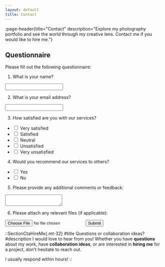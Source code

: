 ```yaml
---
layout: default
title: Contact
---
```


:page-header{title="Contact" description="Explore my photography portfolio and see the world through my creative lens. Contact me if you would like to hire me."}

## Questionnaire

Please fill out the following questionnaire:

1. What is your name?
<input type="text" name="name" style="color: black;">

2. What is your email address?
<input type="email" name="email" style="color: black;">

3. How satisfied are you with our services?
- <input type="checkbox" name="satisfaction" value="Very satisfied"> Very satisfied
- <input type="checkbox" name="satisfaction" value="Satisfied"> Satisfied
- <input type="checkbox" name="satisfaction" value="Neutral"> Neutral
- <input type="checkbox" name="satisfaction" value="Unsatisfied"> Unsatisfied
- <input type="checkbox" name="satisfaction" value="Very unsatisfied"> Very unsatisfied

4. Would you recommend our services to others?
- <input type="checkbox" name="recommendation" value="Yes"> Yes
- <input type="checkbox" name="recommendation" value="No"> No

5. Please provide any additional comments or feedback:
<textarea name="comments" style="color: black;"></textarea>

6. Please attach any relevant files (if applicable):
<input type="file" name="attachment">

<input type="submit" value="Submit">





::SectionCtaHireMe{.mt-32}
#title
Questions or collaboration ideas?
#description
I would love to hear from you! Whether you have __questions__ about my work, have __collaboration ideas__, or are interested in __hiring me__ for a project, don't hesitate to reach out.

I usually respond within hours!
::

